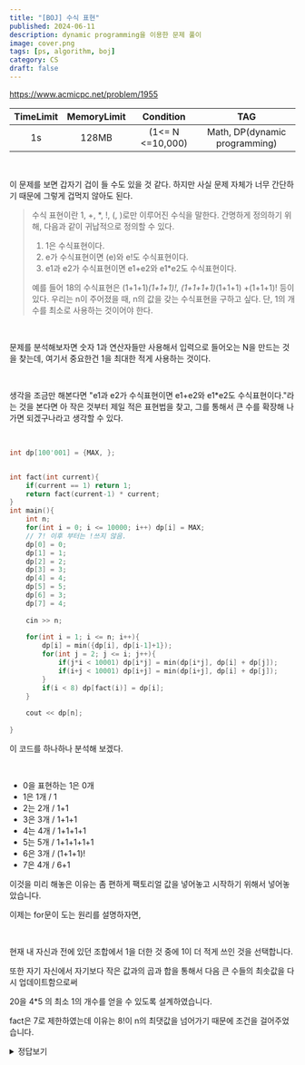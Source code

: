 ```yaml
---
title: "[BOJ] 수식 표현"
published: 2024-06-11
description: dynamic programming을 이용한 문제 풀이
image: cover.png
tags: [ps, algorithm, boj]
category: CS
draft: false
---
```


https://www.acmicpc.net/problem/1955

| TimeLimit | MemoryLimit |    Condition     |              TAG              |
|:---------:|:-----------:|:----------------:|:-----------------------------:|
|    1s     |    128MB    | (1<= N <=10,000) | Math, DP(dynamic programming) |

<br>

이 문제를 보면 갑자기 겁이 들 수도 있을 것 같다. 하지만 사실 문제 자체가 너무 간단하기 때문에
그렇게 겁먹지 않아도 된다.

> 수식 표현이란 1, +, *, !, (, )로만 이루어진 수식을 말한다. 간명하게 정의하기 위해, 다음과 같이 귀납적으로 정의할 수 있다.
> 1. 1은 수식표현이다.
> 2. e가 수식표현이면 (e)와 e!도 수식표현이다.
> 3. e1과 e2가 수식표현이면 e1+e2와 e1*e2도 수식표현이다.
> 
> 예를 들어 18의 수식표현은 (1+1+1)*(1+1+1)!, (1+1+1+1)*(1+1+1) +(1+1+1)! 등이 있다. 우리는 n이 주어졌을 때, n의 값을 갖는 수식표현을 구하고 싶다. 단, 1의 개수를 최소로 사용하는 것이어야 한다.



<br>

문제를 분석해보자면 숫자 1과 연산자들만 사용해서 입력으로 들어오는 N을 만드는 것을 찾는데,
여기서 중요한건 1을 최대한 적게 사용하는 것이다.

<br>

생각을 조금만 해본다면 "e1과 e2가 수식표현이면 e1+e2와 e1*e2도 수식표현이다."라는 것을 본다면
아 작은 것부터 제일 적은 표현법을 찾고, 그를 통해서 큰 수를 확장해 나가면 되겠구나라고 생각할 수 있다.

<br>

```cpp
int dp[100'001] = {MAX, };


int fact(int current){
    if(current == 1) return 1;
    return fact(current-1) * current;
}
int main(){
    int n;
    for(int i = 0; i <= 10000; i++) dp[i] = MAX;
    // 7! 이후 부터는 !쓰지 않음.
    dp[0] = 0;
    dp[1] = 1;
    dp[2] = 2;
    dp[3] = 3;
    dp[4] = 4;
    dp[5] = 5;
    dp[6] = 3;
    dp[7] = 4;
    
    cin >> n;
    
    for(int i = 1; i <= n; i++){
        dp[i] = min({dp[i], dp[i-1]+1});
        for(int j = 2; j <= i; j++){
            if(j*i < 10001) dp[i*j] = min(dp[i*j], dp[i] + dp[j]);
            if(i+j < 10001) dp[i+j] = min(dp[i+j], dp[i] + dp[j]);
        }
        if(i < 8) dp[fact(i)] = dp[i];
    }
    
    cout << dp[n];
    
}
```

이 코드를 하나하나 분석해 보겠다.


<br>

* 0을 표현하는 1은 0개
* 1은 1개 / 1
* 2는 2개 / 1+1
* 3은 3개 / 1+1+1
* 4는 4개 / 1+1+1+1
* 5는 5개 / 1+1+1+1+1
* 6은 3개 / (1+1+1)!
* 7은 4개 / 6+1

이것을 미리 해놓은 이유는 
좀 편하게 팩토리얼 값을 넣어놓고 시작하기 위해서 넣어놓았습니다.

이제는 for문이 도는 원리를 설명하자면,

<br>

현재 내 자신과 전에 있던 조합에서 1을 더한 것 중에 1이 더 적게 쓰인 것을 선택합니다.

또한 자기 자신에서 자기보다 작은 값과의 곱과 합을 통해서 다음 큰 수들의 최솟값을 다시 업데이트함으로써

20을 4*5 의 최소 1의 개수를 얻을 수 있도록 설계하였습니다.

fact은 7로 제한하였는데 이유는 8!이 n의 최댓값을 넘어가기 때문에 조건을 걸어주었습니다.



<details>
<summary>정답보기</summary>

<!-- summary 아래 한칸 공백 두어야함 -->
## Solution
```cpp
#define MAX 2'100'000'000
#include <iostream>
#include <vector>
#include <cstring>
#include <algorithm>
#include <queue>
#include <stack>
#include <math.h>
#include <random>

#include <stdlib.h>
#include <time.h>
#include <stdio.h>


using ll = long long;
using ull = unsigned long long;
using namespace std;
// int dy[] = {-1, -1, 0, 1, 1, 1, 0, -1}, dx[] = {0, -1, -1, -1, 0, 1, 1, 1}; // up, lup, left, ldown, down, rdown, right, rup

int dp[100'001] = {MAX, };


int fact(int current){
    if(current == 1) return 1;
    return fact(current-1) * current;
}
int main(){
    int n;
    for(int i = 0; i <= 10000; i++) dp[i] = MAX;
    // 7! 이후 부터는 !쓰지 않음.
    dp[0] = 0;
    dp[1] = 1;
    dp[2] = 2;
    dp[3] = 3;
    dp[4] = 4;
    dp[5] = 5;
    dp[6] = 3;
    dp[7] = 4;
    
    cin >> n;
    
    for(int i = 1; i <= n; i++){
        dp[i] = min({dp[i], dp[i-1]+1});
        for(int j = 2; j <= i; j++){
            if(j*i < 10001) dp[i*j] = min(dp[i*j], dp[i] + dp[j]);
            if(i+j < 10001) dp[i+j] = min(dp[i+j], dp[i] + dp[j]);
        }
        if(i < 8) dp[fact(i)] = dp[i];
    }
    
    cout << dp[n];
    
}


```
</details>